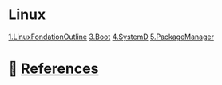 # Linux

[1.LinuxFondationOutline](1.LinuxFondationOutline)
[3.Boot](3.Boot)
[4.SystemD](4.SystemD)
[5.PackageManager](5.PackageManager)

# :bookmark: [References](../REFERENCES.md)
